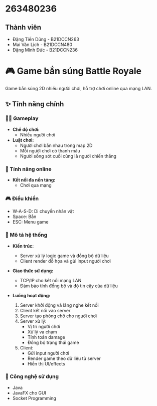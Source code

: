 # 263480236
## Thành viên
- Đặng Tiến Dũng - B21DCCN263
- Mai Văn Lịch - B21DCCN480  
- Đặng Minh Đức - B21DCCN236

# 🎮 Game bắn súng Battle Royale
Game bắn súng 2D nhiều người chơi, hỗ trợ chơi online qua mạng LAN.

## ✨ Tính năng chính

### 🏃‍♂️ Gameplay
- **Chế độ chơi:**
  - Nhiều người chơi
- **Luật chơi:**
  - Người chơi bắn nhau trong map 2D
  - Mỗi người chơi có thanh máu
  - Người sống sót cuối cùng là người chiến thắng

### 🌟 Tính năng online
- **Kết nối đa nền tảng:**
  - Chơi qua mạng

### 🎮 Điều khiển
- W-A-S-D: Di chuyển nhân vật
- Space: Bắn
- ESC: Menu game

### 🔧 Mô tả hệ thống

- **Kiến trúc:**
  - Server xử lý logic game và đồng bộ dữ liệu
  - Client render đồ họa và gửi input người chơi

- **Giao thức sử dụng:**
  - TCP/IP cho kết nối mạng LAN
  - Đảm bảo tính đồng bộ và độ tin cậy của dữ liệu

- **Luồng hoạt động:**
  1. Server khởi động và lắng nghe kết nối
  2. Client kết nối vào server
  3. Server tạo phòng chờ cho người chơi
  4. Server xử lý:
     - Vị trí người chơi
     - Xử lý va chạm
     - Tính toán damage
     - Đồng bộ trạng thái game
  5. Client:
     - Gửi input người chơi
     - Render game theo dữ liệu từ server
     - Hiển thị UI/effects
     
### 🔨 Công nghệ sử dụng
- Java
- JavaFX cho GUI
- Socket Programming
